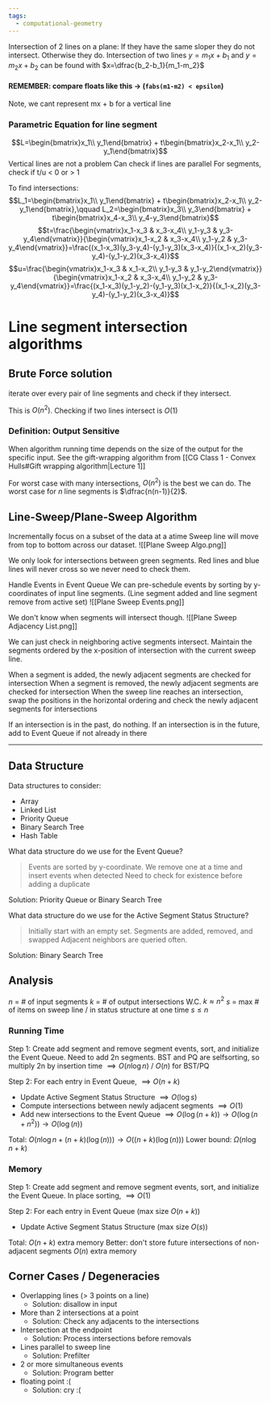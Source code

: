 ```yaml
---
tags:
  - computational-geometry
---
```


Intersection of 2 lines on a plane: If they have the same sloper they do not intersect. Otherwise they do.
Intersection of two lines $y=m_1x+b_1$ and $y=m_2x+b_2$ can be found with $x=\dfrac{b_2-b_1}{m_1-m_2}$
#### REMEMBER: compare floats like this -> (`fabs(m1-m2) < epsilon`)
Note, we cant represent mx + b for a vertical line

### Parametric Equation for line segment
$$L=\begin{bmatrix}x_1\\ y_1\end{bmatrix} + t\begin{bmatrix}x_2-x_1\\ y_2-y_1\end{bmatrix}$$
Vertical lines are not a problem
Can check if lines are parallel
For segments, check if t/u < 0  or > 1

To find intersections:
$$L_1=\begin{bmatrix}x_1\\ y_1\end{bmatrix} + t\begin{bmatrix}x_2-x_1\\ y_2-y_1\end{bmatrix},\qquad L_2=\begin{bmatrix}x_3\\ y_3\end{bmatrix} + t\begin{bmatrix}x_4-x_3\\ y_4-y_3\end{bmatrix}$$
$$t=\frac{\begin{vmatrix}x_1-x_3 & x_3-x_4\\ y_1-y_3 & y_3-y_4\end{vmatrix}}{\begin{vmatrix}x_1-x_2 & x_3-x_4\\ y_1-y_2 & y_3-y_4\end{vmatrix}}=\frac{(x_1-x_3)(y_3-y_4)-(y_1-y_3)(x_3-x_4)}{(x_1-x_2)(y_3-y_4)-(y_1-y_2)(x_3-x_4)}$$
$$u=\frac{\begin{vmatrix}x_1-x_3 & x_1-x_2\\ y_1-y_3 & y_1-y_2\end{vmatrix}}{\begin{vmatrix}x_1-x_2 & x_3-x_4\\ y_1-y_2 & y_3-y_4\end{vmatrix}}=\frac{(x_1-x_3)(y_1-y_2)-(y_1-y_3)(x_1-x_2)}{(x_1-x_2)(y_3-y_4)-(y_1-y_2)(x_3-x_4)}$$
# Line segment intersection algorithms
## Brute Force solution
iterate over every pair of line segments and check if they intersect.

This is $O(n^2)$. Checking if two lines intersect is $O(1)$

### Definition: Output Sensitive
When algorithm running time depends on the size of the output for the specific input.
See the gift-wrapping algorithm from [[CG Class 1 - Convex Hulls#Gift wrapping algorithm|Lecture 1]]

For worst case with many intersections, $O(n^2)$ is the best we can do. 
The worst case for $n$ line segments is $\dfrac{n(n-1)}{2}$.

## Line-Sweep/Plane-Sweep Algorithm
Incrementally focus on a subset of the data at a atime
Sweep line will move from top to bottom across our dataset.
![[Plane Sweep Algo.png]]

We only look for intersections between green segments. Red lines and blue lines will never cross so we never need to check them.

Handle Events in Event Queue
We can pre-schedule events by sorting by y-coordinates of input line segments. (Line segment added and line segment remove from active set)
![[Plane Sweep Events.png]]

We don't know when segments will intersect though.
![[Plane Sweep Adjacency List.png]]

We can just check in neighboring active segments intersect. Maintain the segments ordered by the x-position of intersection with the current sweep line.

When a segment is added, the newly adjacent segments are checked for intersection
When a segment is removed, the newly adjacent segments are checked for intersection
When the sweep line reaches an intersection, swap the positions in the horizontal ordering and check the newly adjacent segments for intersections

If an intersection is in the past, do nothing.
If an intersection is in the future, add to Event Queue if not already in there

------------------
## Data Structure
Data structures to consider:
* Array
* Linked List
* Priority Queue
* Binary Search Tree
* Hash Table

What data structure do we use for the Event Queue?
>Events are sorted by y-coordinate. 
>We remove one at a time and insert events when detected
>Need to check for existence before adding a duplicate

Solution: Priority Queue or Binary Search Tree

What data structure do we use for the Active Segment Status Structure?
>Initially start with an empty set. 
>Segments are added, removed, and swapped
>Adjacent neighbors are queried often.

Solution: Binary Search Tree

## Analysis

$n$ = # of input segments
$k$ = # of output intersections W.C. $k\approx n^2$
$s$ = max # of items on sweep line / in status structure at one time $s\leq n$

### Running Time

Step 1: Create add segment and remove segment events, sort, and initialize the Event Queue.
Need to add 2n segments. BST and PQ are selfsorting, so multiply 2n by insertion time
$\implies O(n\log n)\ /\ O(n)$ for BST/PQ

Step 2: For each entry in Event Queue, $\implies O(n+k)$
* Update Active Segment Status Structure $\implies O(\log s)$
* Compute intersections between newly adjacent segments $\implies O(1)$
* Add new intersections to the Event Queue $\implies O(\log(n+k))\rightarrow O(\log(n+n^2))\rightarrow O(\log(n))$

Total: $O(n\log n + (n+k)(\log(n)))\rightarrow O((n+k)(\log(n)))$
Lower bound: $\Omega(n\log n+k)$


### Memory
Step 1: Create add segment and remove segment events, sort, and initialize the Event Queue.
In place sorting, $\implies O(1)$

Step 2: For each entry in Event Queue (max size $O(n+k)$)
* Update Active Segment Status Structure (max size $O(s)$)

Total: $O(n+k)$ extra memory
Better: don't store future intersections of non-adjacent segments $O(n)$ extra memory

## Corner Cases / Degeneracies
* Overlapping lines (> 3 points on a line)
	* Solution: disallow in input
* More than 2 intersections at a point
	* Solution: Check any adjacents to the intersections
* Intersection at the endpoint
	* Solution: Process intersections before removals
* Lines parallel to sweep line
	* Solution: Prefilter
* 2 or more simultaneous events
	* Solution: Program better
* floating point :(
	* Solution: cry :(
